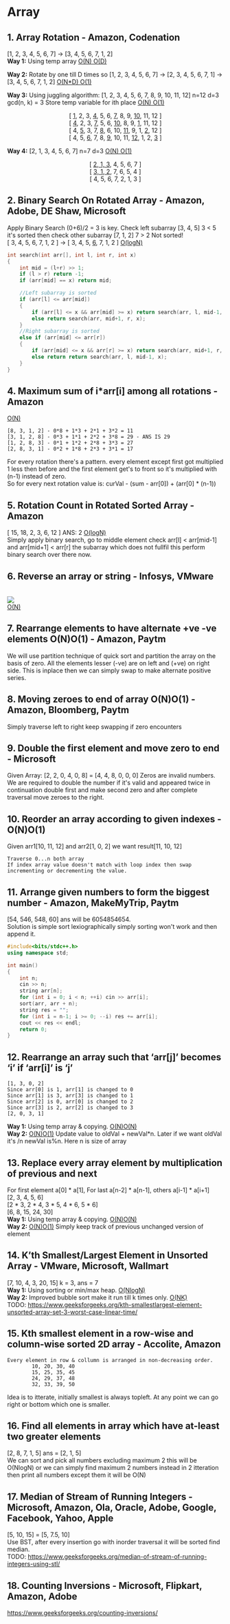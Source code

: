 # Array
## 1. Array Rotation - Amazon, Codenation
[1, 2, 3, 4, 5, 6, 7] -> [3, 4, 5, 6, 7, 1, 2]<br>
**Way 1:** Using temp array <u>O(N) O(D)</u><br>

**Way 2:** Rotate by one till D times so [1, 2, 3, 4, 5, 6, 7] -> [2, 3, 4, 5, 6, 7, 1] -> [3, 4, 5, 6, 7, 1, 2] <u>O(N*D) O(1)</u><br>

**Way 3:** Using juggling algorithm: [1, 2, 3, 4, 5, 6, 7, 8, 9, 10, 11, 12] n=12 d=3 gcd(n, k) = 3 Store temp variable for ith place <u>O(N) O(1)</u><br>
<center>[ <u>1</u>, 2, 3, <u>4</u>, 5, 6, <u>7</u>, 8, 9, <u>10</u>, 11, 12 ]</center>
<center>[ <u>4</u>, 2, 3, <u>7</u>, 5, 6, <u>10</u>, 8, 9, <u>1</u>, 11, 12 ]</center>
<center>[ 4, <u>5</u>, 3, 7, <u>8</u>, 6, 10, <u>11</u>, 9, 1, <u>2</u>, 12 ]</center>
<center>[ 4, 5, <u>6</u>, 7, 8, <u>9</u>, 10, 11, <u>12</u>, 1, 2, <u>3</u> ]</center>

**Way 4:** [2, 1, 3, 4, 5, 6, 7] n=7 d=3 <u>O(N) O(1)</u><br>
<center>[ <u>2, 1, 3</u>, 4, 5, 6, 7 ]</center>
<center>[ <u>3, 1, 2</u>, 7, 6, 5, 4 ]</center>
<center>[ 4, 5, 6, 7, 2, 1, 3 ]</center>

## 2. Binary Search On Rotated Array - Amazon, Adobe, DE Shaw, Microsoft
Apply Binary Search (0+6)/2 = 3 is key. Check left subarray [3, 4, 5] 3 < 5 it's sorted then check other subarray [7, 1, 2] 7 > 2 Not sorted! <br>
[ 3, 4, 5, 6, 7, 1, 2 ] -> [ 3, 4, 5, <u>6</u>, 7, 1, 2 ] <u>O(logN)</u>
```c++
int search(int arr[], int l, int r, int x)
{
    int mid = (l+r) >> 1;
    if (l > r) return -1;
    if (arr[mid] == x) return mid;

    //Left subarray is sorted
    if (arr[l] <= arr[mid])
    {
        if (arr[l] <= x && arr[mid] >= x) return search(arr, l, mid-1, x);
        else return search(arr, mid+1, r, x);
    }
    //Right subarray is sorted
    else if (arr[mid] <= arr[r])
    {
        if (arr[mid] <= x && arr[r] >= x) return search(arr, mid+1, r, x);
        else return return search(arr, l, mid-1, x);
    }
}
```

## 4. Maximum sum of i*arr[i] among all rotations - Amazon
<u>O(N)</u>
```
[8, 3, 1, 2] - 0*8 + 1*3 + 2*1 + 3*2 = 11
[3, 1, 2, 8] - 0*3 + 1*1 + 2*2 + 3*8 = 29 - ANS IS 29
[1, 2, 8, 3] - 0*1 + 1*2 + 2*8 + 3*3 = 27
[2, 8, 3, 1] - 0*2 + 1*8 + 2*3 + 3*1 = 17
```
For every rotation there's a pattern. every element except first got multiplied 1 less then before and the first element get's to front so it's multiplied with (n-1) instead of zero.<br>
So for every next rotation value is: curVal - (sum - arr[0]) + (arr[0] * (n-1))

## 5. Rotation Count in Rotated Sorted Array - Amazon
[ 15, 18, 2, 3, 6, 12 ] ANS: 2 <u>O(logN)</u><br>
Simply apply binary search, go to middle element check arr[l] < arr[mid-1] and arr[mid+1] < arr[r] the subarray which does not fullfil this perform binary search over there now.

## 6. Reverse an array or string - Infosys, VMware
<br>![](res/1.jpg)<br><u>O(N)</u><br>

## 7. Rearrange elements to have alternate +ve -ve elements O(N)O(1) - Amazon, Paytm
We will use partition technique of quick sort and partition the array on the basis of zero. All the elements lesser (-ve) are on left and (+ve) on right side. This is inplace then we can simply swap to make alternate positive series.

## 8. Moving zeroes to end of array O(N)O(1) - Amazon, Bloomberg, Paytm
Simply traverse left to right keep swapping if zero encounters

## 9. Double the first element and move zero to end - Microsoft
Given Array: [2, 2, 0, 4, 0, 8] = [4, 4, 8, 0, 0, 0] Zeros are invalid numbers. We are required to double the number if it's valid and appeared twice in continuation double first and make second zero and after complete traversal move zeroes to the right.

## 10. Reorder an array according to given indexes - O(N)O(1)
Given arr1[10, 11, 12] and arr2[1, 0, 2] we want result[11, 10, 12]
```
Traverse 0...n both array
If index array value doesn't match with loop index then swap incrementing or decrementing the value.
```

## 11. Arrange given numbers to form the biggest number - Amazon, MakeMyTrip, Paytm
[54, 546, 548, 60] ans will be 6054854654.<br>
Solution is simple sort lexiographically simply sorting won't work and then append it.
```c++
#include<bits/stdc++.h>
using namespace std;

int main()
{
    int n;
    cin >> n;
    string arr[n];
    for (int i = 0; i < n; ++i) cin >> arr[i];
    sort(arr, arr + n);
    string res = "";
    for (int i = n-1; i >= 0; --i) res += arr[i];
    cout << res << endl;
    return 0;
}
```

## 12. Rearrange an array such that ‘arr[j]’ becomes ‘i’ if ‘arr[i]’ is ‘j’
```
[1, 3, 0, 2]
Since arr[0] is 1, arr[1] is changed to 0
Since arr[1] is 3, arr[3] is changed to 1
Since arr[2] is 0, arr[0] is changed to 2
Since arr[3] is 2, arr[2] is changed to 3
[2, 0, 3, 1]
```
**Way 1:** Using temp array & copying. <u>O(N)O(N)</u><br>
**Way 2:** <u>O(N)O(1)</u> Update value to oldVal + newVal*n. Later if we want oldVal it's /n newVal is%n. Here n is size of array

## 13. Replace every array element by multiplication of previous and next
For first element a[0] * a[1], For last a[n-2] * a[n-1], others a[i-1] * a[i+1]<br>
[2, 3, 4, 5, 6]<br>
[2 * 3, 2 * 4, 3 * 5, 4 * 6, 5 * 6]<br>
[6, 8, 15, 24, 30]<br>
**Way 1:** Using temp array & copying. <u>O(N)O(N)</u><br>
**Way 2:** <u>O(N)O(1)</u> Simply keep track of previous unchanged version of element<br>

## 14. K’th Smallest/Largest Element in Unsorted Array - VMware, Microsoft, Wallmart
[7, 10, 4, 3, 20, 15] k = 3, ans = 7<br>
**Way 1:** Using sorting or min/max heap. <u>O(NlogN)</u><br>
**Way 2:** Improved bubble sort make it run till k times only. <u>O(NK)</u><br>
TODO: https://www.geeksforgeeks.org/kth-smallestlargest-element-unsorted-array-set-3-worst-case-linear-time/

## 15. Kth smallest element in a row-wise and column-wise sorted 2D array - Accolite, Amazon
```
Every element in row & collumn is arranged in non-decreasing order.
        10, 20, 30, 40
        15, 25, 35, 45
        24, 29, 37, 48
        32, 33, 39, 50
```
Idea is to itterate, initially smallest is always topleft. At any point we can go right or bottom which one is smaller.

## 16. Find all elements in array which have at-least two greater elements
[2, 8, 7, 1, 5] ans = [2, 1, 5]<br>
We can sort and pick all numbers excluding maximum 2 this will be O(NlogN) or we can simply find maximum 2 numbers instead in 2 itteration then print all numbers except them it will be O(N)

## 17. Median of Stream of Running Integers - Microsoft, Amazon, Ola, Oracle, Adobe, Google, Facebook, Yahoo, Apple
[5, 10, 15] = [5, 7.5, 10]<br>
Use BST, after every insertion go with inorder traversal it will be sorted find median.<br>
TODO: https://www.geeksforgeeks.org/median-of-stream-of-running-integers-using-stl/

## 18. Counting Inversions - Microsoft, Flipkart, Amazon, Adobe
https://www.geeksforgeeks.org/counting-inversions/